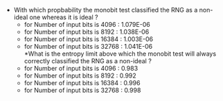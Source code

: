 * With which propbability the monobit test classified the RNG as a non-ideal one whereas it is ideal ?
  - for Number of input bits  is 4096  : 1.079E-06  
  - for Number of input bits  is 8192  : 1.038E-06
  - for Number of input bits  is 16384 : 1.003E-06  
  - for Number of input bits  is 32768 : 1.041E-06  
*What is the entropy limit above which the monobit test will always correctly classified the RNG as a non-ideal ?
  - for Number of input bits  is 4096  : 0.983
  - for Number of input bits  is 8192  : 0.992  
  - for Number of input bits  is 16384 : 0.996  
  - for Number of input bits  is 32768 : 0.998  
